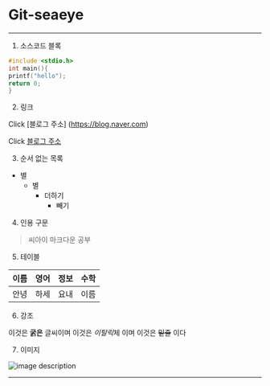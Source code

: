# Git-seaeye

---

1. 소스코드 블록

```c
#include <stdio.h>
int main(){
printf("hello");
return 0;
}
```


2. 링크

Click [블로그 주소] (https://blog.naver.com)

Click [블로그 주소](https://blog.naver.com)

3. 순서 없는 목록

* 별
  * 별
    + 더하기
      - 빼기

4. 인용 구문
> 씨아이 마크다운 공부

5. 테이블

이름|영어|정보|수학
---:|---|---|---|
안녕|하세|요내|이름|

6. 강조

이것은 **굵은** 글씨이며
이것은 *이탈릭*체 이며
이것은 ~~밑줄~~ 이다

7. 이미지


![image description](https://cdn.crowdpic.net/list-thumb/thumb_l_95B974CF4BE214C38B30E32A3C7FC4CB.png)

___


